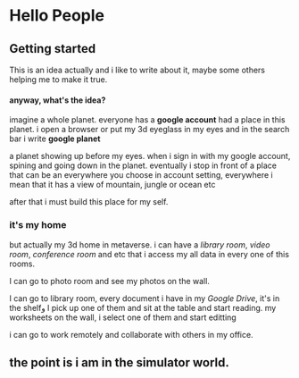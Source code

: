 # Hello People

## Getting started

This is an idea actually and i like to write about it, maybe some others helping me to make it true. 
#### anyway, what's the idea? 
imagine a whole planet. everyone has a **google account** had a place in this planet. 
i open a browser or put my 3d eyeglass in my eyes and in the search bar i write **google planet**

a planet showing up before my eyes. when i sign in with my google account, spining and going down in the planet. eventually i stop in front of a place that can be an everywhere you choose in account setting, everywhere i mean that it has a view of mountain, jungle or ocean etc

after that i must build this place for my self. 

### it's my home
but actually my 3d home in metaverse. i can have a *library room*, *video room*, *conference room* and etc that i access my all data in every one of this rooms. 

I can go to photo room and see my photos on the wall.

I can go to library room, every document i have in my *Google Drive*, it's in the shelfو I pick up one of them and sit at the table and start reading. my worksheets on the wall, i select one of them and start editting 

i can go to work remotely and collaborate with others in my office. 

## the point is i am in the  **simulator world**.

